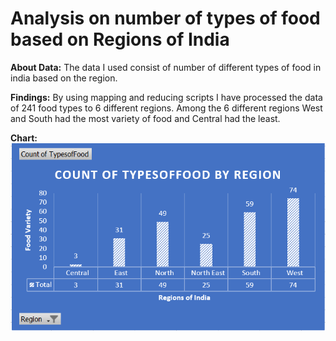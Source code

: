 # Analysis on number of types of food based on Regions of India

**About Data:**
The data I used consist of number of different types of food in india based on the region. 

**Findings:**
By using mapping and reducing scripts I have processed the data of 241 food types to 6 different regions. Among the 6 different regions West and South had the most variety of food and Central had the least.

**Chart:**
<br />![image](https://github.com/dipikaxsharma/mapreduce-dipikasharma/blob/main/bigdata1.PNG)
